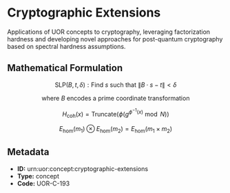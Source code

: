 # Cryptographic Extensions

Applications of UOR concepts to cryptography, leveraging factorization hardness and developing novel approaches for post-quantum cryptography based on spectral hardness assumptions.

## Mathematical Formulation

$$
\text{SLP}(B, t, \delta): \text{Find } s \text{ such that } \|B \cdot s - t\| < \delta
$$

$$
\text{where } B \text{ encodes a prime coordinate transformation}
$$

$$
H_{\text{coh}}(x) = \text{Truncate}(\phi(g^{\phi^{-1}(x)} \bmod N))
$$

$$
E_{\text{hom}}(m_1) \otimes E_{\text{hom}}(m_2) = E_{\text{hom}}(m_1 \times m_2)
$$

## Metadata

- **ID:** urn:uor:concept:cryptographic-extensions
- **Type:** concept
- **Code:** UOR-C-193
